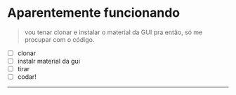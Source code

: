 # Aparentemente funcionando

> vou tenar clonar e instalar o material da GUI pra então, só me procupar com o código.
- [ ] clonar
- [ ] instalr material da gui
- [ ] tirar
- [ ] codar!
---

